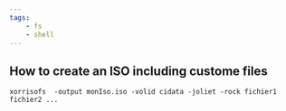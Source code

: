 ```yaml
---
tags:
    - fs
    - shell
---
```


## How to create an ISO including custome files

    xorrisofs  -output monIso.iso -volid cidata -joliet -rock fichier1 fichier2 ...
